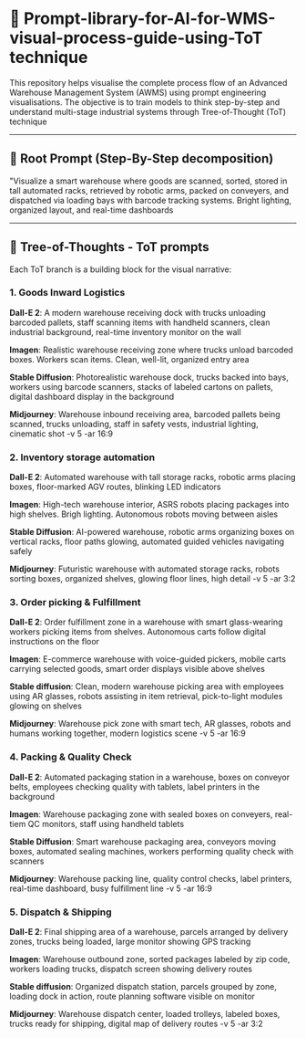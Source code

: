 # 🧤 Prompt-library-for-AI-for-WMS-visual-process-guide-using-ToT technique
This repository helps visualise the complete process flow of an Advanced Warehouse Management System (AWMS) using prompt engineering visualisations. The objective is to train models to think step-by-step and understand multi-stage industrial systems through Tree-of-Thought (ToT) technique

---

## 🌂 Root Prompt (Step-By-Step decomposition)
"Visualize a smart warehouse where goods are scanned, sorted, stored in tall automated racks, retrieved by robotic arms, packed on conveyers, and dispatched via loading bays with barcode tracking systems. Bright lighting, organized layout, and real-time dashboards

---

## 🌲 Tree-of-Thoughts - ToT prompts
Each ToT branch is a building block for the visual narrative:

### 1. Goods Inward Logistics
**Dall-E 2**: A modern warehouse receiving dock with trucks unloading barcoded pallets, staff scanning items with handheld scanners, clean industrial background, real-time inventory monitor on the wall

**Imagen**: Realistic warehouse receiving zone where trucks unload barcoded boxes. Workers scan items. Clean, well-lit, organized entry area

**Stable Diffusion**: Photorealistic warehouse dock, trucks backed into bays, workers using barcode scanners, stacks of labeled cartons on pallets, digital dashboard display in the background

**Midjourney**: Warehouse inbound receiving area, barcoded pallets being scanned, trucks unloading, staff in safety vests, industrial lighting, cinematic shot -v 5 -ar 16:9

### 2. Inventory storage automation
**Dall-E 2**: Automated warehouse with tall storage racks, robotic arms placing boxes, floor-marked AGV routes, blinking LED indicators

**Imagen**: High-tech warehouse interior, ASRS robots placing packages into high shelves. Brigh lighting. Autonomous robots moving between aisles

**Stable Diffusion**: AI-powered warehouse, robotic arms organizing boxes on vertical racks, floor paths glowing, automated guided vehicles navigating safely

**Midjourney**: Futuristic warehouse with automated storage racks, robots sorting boxes, organized shelves, glowing floor lines, high detail -v 5 -ar 3:2

### 3. Order picking & Fulfillment
**Dall-E 2**: Order fulfillment zone in a warehouse with smart glass-wearing workers picking items from shelves. Autonomous carts follow digital instructions on the floor

**Imagen**: E-commerce warehouse with voice-guided pickers, mobile carts carrying selected goods, smart order displays visible above shelves

**Stable diffusion**: Clean, modern warehouse picking area with employees using AR glasses, robots assisting in item retrieval, pick-to-light modules glowing on shelves

**Midjourney**: Warehouse pick zone with smart tech, AR glasses, robots and humans working together, modern logistics scene -v 5 -ar 16:9

### 4. Packing & Quality Check
**Dall-E 2**: Automated packaging station in a warehouse, boxes on conveyor belts, employees checking quality with tablets, label printers in the background

**Imagen**: Warehouse packaging zone with sealed boxes on conveyers, real-tiem QC monitors, staff using handheld tablets

**Stable Diffusion**: Smart warehouse packaging area, conveyors moving boxes, automated sealing machines, workers performing quality check with scanners

**Midjourney**: Warehouse packing line, quality control checks, label printers, real-time dashboard, busy fulfillment line -v 5 -ar 16:9

### 5. Dispatch & Shipping
**Dall-E 2**: Final shipping area of a warehouse, parcels arranged by delivery zones, trucks being loaded, large monitor showing GPS tracking 

**Imagen**: Warehouse outbound zone, sorted packages labeled by zip code, workers loading trucks, dispatch screen showing delivery routes

**Stable diffusion**: Organized dispatch station, parcels grouped by zone, loading dock in action, route planning software visible on monitor

**Midjourney**: Warehouse dispatch center, loaded trolleys, labeled boxes, trucks ready for shipping, digital map of delivery routes -v 5 -ar 3:2
